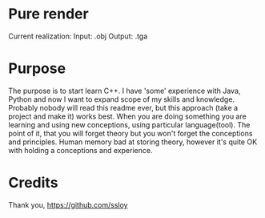 # Pure render
Current realization:
Input:  .obj
Output: .tga



# Purpose
The purpose is to start learn C++. I have 'some' experience with Java, Python
and now I want to expand scope of my skills and knowledge. Probably nobody will
read this readme ever, but this approach (take a project and make it) works
best. When you are doing something you are learning and using new conceptions,
using particular language(tool). The point of it, that you will forget theory
but you won't forget the conceptions and principles. Human memory bad at storing
theory, however it's quite OK with holding a conceptions and experience.

# Credits
Thank you,
https://github.com/ssloy
